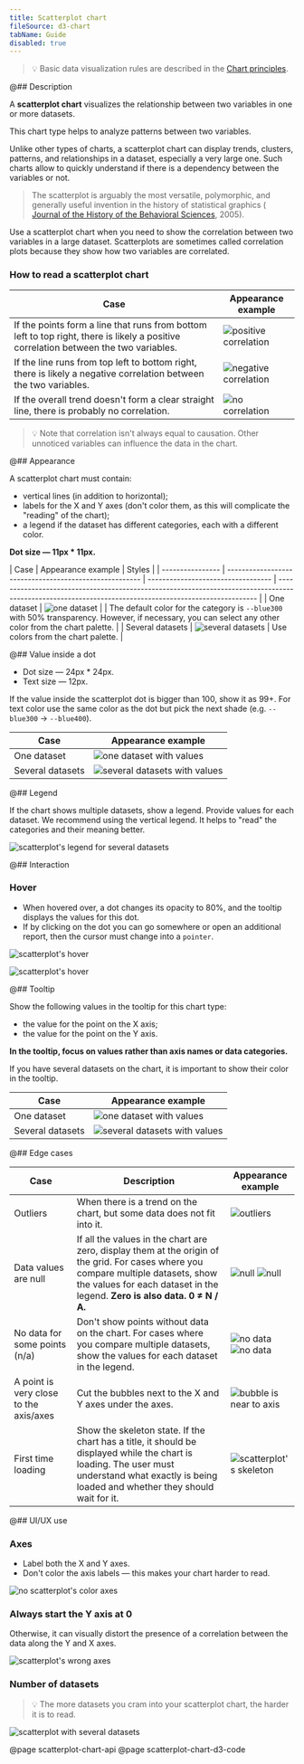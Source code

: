```yaml
---
title: Scatterplot chart
fileSource: d3-chart
tabName: Guide
disabled: true
---
```


> 💡 Basic data visualization rules are described in the [Chart principles](/data-display/chart/).

@## Description

A **scatterplot chart** visualizes the relationship between two variables in one or more datasets.

This chart type helps to analyze patterns between two variables.

Unlike other types of charts, a scatterplot chart can display trends, clusters, patterns, and relationships in a dataset, especially a very large one. Such charts allow to quickly understand if there is a dependency between the variables or not.

> The scatterplot is arguably the most versatile, polymorphic, and generally useful invention in the history of statistical graphics ( [Journal of the History of the Behavioral Sciences](http://onlinelibrary.wiley.com/doi/10.1002/jhbs.20078/abstract), 2005).

Use a scatterplot chart when you need to show the correlation between two variables in a large dataset. Scatterplots are sometimes called correlation plots because they show how two variables are correlated.

### How to read a scatterplot chart

| Case                                                                                                                                 | Appearance example                                       |
| ------------------------------------------------------------------------------------------------------------------------------------ | -------------------------------------------------------- |
| If the points form a line that runs from bottom left to top right, there is likely a positive correlation between the two variables. | ![positive correlation](static/positive-correlation.png) |
| If the line runs from top left to bottom right, there is likely a negative correlation between the two variables.                    | ![negative correlation](static/negative-correlation.png) |
| If the overall trend doesn't form a clear straight line, there is probably no correlation.                                           | ![no correlation](static/no-correlation.png)             |

> 💡 Note that correlation isn't always equal to causation. Other unnoticed variables can influence the data in the chart.

@## Appearance

A scatterplot chart must contain:

- vertical lines (in addition to horizontal);
- labels for the X and Y axes (don't color them, as this will complicate the "reading" of the chart);
- a legend if the dataset has different categories, each with a different color.

**Dot size — 11px \* 11px.**

| Case             | Appearance example                                     | Styles                             |
| ---------------- | ------------------------------------------------------ | ---------------------------------- | ------------------------------------------------------------------------------------------------------------------------------------------------------ |
| One dataset      | ![one dataset](static/no-correlation.png)              |                                    | The default color for the category is `--blue300` with 50% transparency. However, if necessary, you can select any other color from the chart palette. |
| Several datasets | ![several datasets](static/positive-correlation-2.png) | Use colors from the chart palette. |

@## Value inside a dot

- Dot size — 24px \* 24px.
- Text size — 12px.

If the value inside the scatterplot dot is bigger than 100, show it as 99+.
For text color use the same color as the dot but pick the next shade (e.g. `--blue300` → `--blue400`).

| Case             | Appearance example                                   |
| ---------------- | ---------------------------------------------------- |
| One dataset      | ![one dataset with values](static/values-1.png)      |
| Several datasets | ![several datasets with values](static/values-2.png) |

@## Legend

If the chart shows multiple datasets, show a legend. Provide values for each dataset.
We recommend using the vertical legend. It helps to "read" the categories and their meaning better.

![scatterplot's legend for several datasets](static/two-categories.png)

@## Interaction

### Hover

- When hovered over, a dot changes its opacity to 80%, and the tooltip displays the values for this dot.
- If by clicking on the dot you can go somewhere or open an additional report, then the cursor must change into a `pointer`.

![scatterplot's hover](static/hover-2.png)

![scatterplot's hover](static/hover-1.png)

@## Tooltip

Show the following values in the tooltip for this chart type:

- the value for the point on the X axis;
- the value for the point on the Y axis.

**In the tooltip, focus on values rather than axis names or data categories.**

If you have several datasets on the chart, it is important to show their color in the tooltip.

| Case             | Appearance example                                  |
| ---------------- | --------------------------------------------------- |
| One dataset      | ![one dataset with values](static/hover-2.png)      |
| Several datasets | ![several datasets with values](static/hover-1.png) |

@## Edge cases

| Case                                   | Description                                                                                                                                                                                                       | Appearance example                                        |
| -------------------------------------- | ----------------------------------------------------------------------------------------------------------------------------------------------------------------------------------------------------------------- | --------------------------------------------------------- |
| Outliers                               | When there is a trend on the chart, but some data does not fit into it.                                                                                                                                           | ![outliers](static/outliers-1.png)                        |
| Data values are null                   | If all the values in the chart are zero, display them at the origin of the grid. For cases where you compare multiple datasets, show the values for each dataset in the legend. **Zero is also data. 0 ≠ N / A.** | ![null](static/null-1.png) ![null](static/null-2.png)     |
| No data for some points (n/a)          | Don't show points without data on the chart. For cases where you compare multiple datasets, show the values for each dataset in the legend.                                                                       | ![no data](static/n-a-1.png) ![no data](static/n-a-2.png) |
| A point is very close to the axis/axes | Cut the bubbles next to the X and Y axes under the axes.                                                                                                                                                          | ![bubble is near to axis](static/cut.png)                 |
| First time loading                     | Show the skeleton state. If the chart has a title, it should be displayed while the chart is loading. The user must understand what exactly is being loaded and whether they should wait for it.                  | ![scatterplot's skeleton](static/skeleton.png)            |

@## UI/UX use

### Axes

- Label both the X and Y axes.
- Don't color the axis labels — this makes your chart harder to read.

![no scatterplot's color axes](static/color-yes-no.png)

### Always start the Y axis at 0

Otherwise, it can visually distort the presence of a correlation between the data along the Y and X axes.

![scatterplot's wrong axes](static/axis-yes-no.png)

### Number of datasets

> 💡 The more datasets you cram into your scatterplot chart, the harder it is to read.

![scatterplot with several datasets](static/categories-yes-no.png)

@page scatterplot-chart-api
@page scatterplot-chart-d3-code
